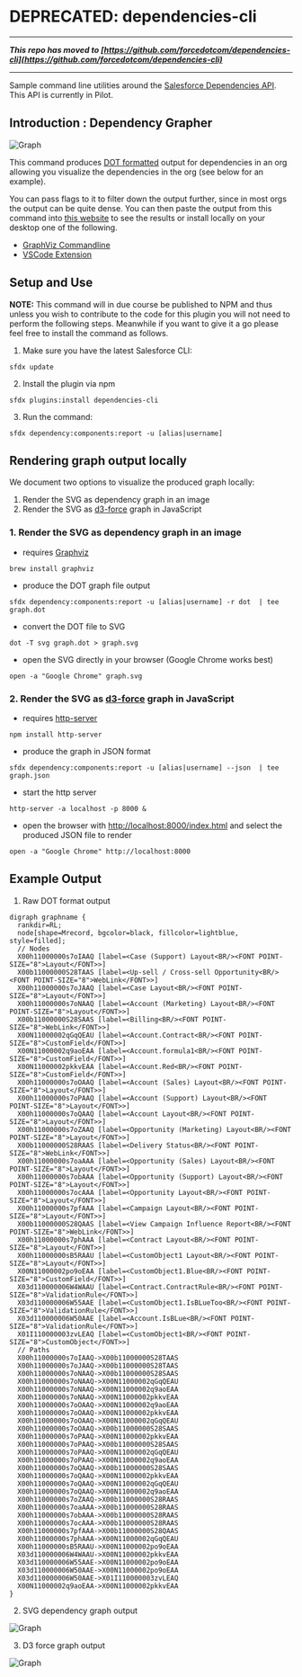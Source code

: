 # DEPRECATED: dependencies-cli

***
***This repo has moved to [https://github.com/forcedotcom/dependencies-cli](https://github.com/forcedotcom/dependencies-cli)***
***

Sample command line utilities around the [Salesforce Dependencies API](https://releasenotes.docs.salesforce.com/en-us/summer18/release-notes/rn_metadata_metadatacomponentdependency.htm). This API is currently in Pilot.

## Introduction : Dependency Grapher ##

![Graph](https://raw.githubusercontent.com/afawcett/dependencies-cli/master/img/example2.png)

This command produces [DOT formatted](https://www.graphviz.org/doc/info/lang.html) output for dependencies in an org allowing you visualize the dependencies in the org (see below for an example). 

You can pass flags to it to filter down the output further, since in most orgs the output can be quite dense. You can then paste the output from this command into [this website](http://viz-js.com/) to see the results or install locally on your desktop one of the following.

- [GraphViz Commandline](https://www.graphviz.org/download/)
- [VSCode Extension](https://marketplace.visualstudio.com/items?itemName=EFanZh.graphviz-preview)

## Setup and Use

**NOTE:** This command will in due course be published to NPM and thus unless you wish to contribute to the code for this plugin you will not need to perform the following steps. Meanwhile if you want to give it a go please feel free to install the command as follows.

1) Make sure you have the latest Salesforce CLI:

```
sfdx update
```

2) Install the plugin via npm

```
sfdx plugins:install dependencies-cli
```

3) Run the command:

```
sfdx dependency:components:report -u [alias|username]
```


## Rendering graph output locally

We document two options to visualize the produced graph locally:

1) Render the SVG as dependency graph in an image
2) Render the SVG as [d3-force](https://github.com/d3/d3-force) graph in JavaScript

### 1. Render the SVG as dependency graph in an image

- requires [Graphviz](http://graphviz.org/)

```
brew install graphviz
```

- produce the DOT graph file output

```
sfdx dependency:components:report -u [alias|username] -r dot  | tee graph.dot

```

- convert the DOT file to SVG

```
dot -T svg graph.dot > graph.svg
```

- open the SVG directly in your browser (Google Chrome works best)

```
open -a "Google Chrome" graph.svg
```

### 2. Render the SVG as [d3-force](https://github.com/d3/d3-force) graph in JavaScript

- requires [http-server](https://www.npmjs.com/package/http-server)

```
npm install http-server
```

- produce the graph in JSON format

```
sfdx dependency:components:report -u [alias|username] --json  | tee graph.json
```

- start the http server

```
http-server -a localhost -p 8000 &
```

- open the browser with [http://localhost:8000/index.html](http://localhost:8000/index.html) and select the produced JSON file to render

```
open -a "Google Chrome" http://localhost:8000
```

## Example Output

1) Raw DOT format output

```
digraph graphname {
  rankdir=RL;
  node[shape=Mrecord, bgcolor=black, fillcolor=lightblue, style=filled];
  // Nodes
  X00h11000000s7oIAAQ [label=<Case (Support) Layout<BR/><FONT POINT-SIZE="8">Layout</FONT>>]
  X00b11000000S28TAAS [label=<Up-sell / Cross-sell Opportunity<BR/><FONT POINT-SIZE="8">WebLink</FONT>>]
  X00h11000000s7oJAAQ [label=<Case Layout<BR/><FONT POINT-SIZE="8">Layout</FONT>>]
  X00h11000000s7oNAAQ [label=<Account (Marketing) Layout<BR/><FONT POINT-SIZE="8">Layout</FONT>>]
  X00b11000000S28SAAS [label=<Billing<BR/><FONT POINT-SIZE="8">WebLink</FONT>>]
  X00N11000002qGqQEAU [label=<Account.Contract<BR/><FONT POINT-SIZE="8">CustomField</FONT>>]
  X00N11000002q9aoEAA [label=<Account.formula1<BR/><FONT POINT-SIZE="8">CustomField</FONT>>]
  X00N11000002pkkvEAA [label=<Account.Red<BR/><FONT POINT-SIZE="8">CustomField</FONT>>]
  X00h11000000s7oOAAQ [label=<Account (Sales) Layout<BR/><FONT POINT-SIZE="8">Layout</FONT>>]
  X00h11000000s7oPAAQ [label=<Account (Support) Layout<BR/><FONT POINT-SIZE="8">Layout</FONT>>]
  X00h11000000s7oQAAQ [label=<Account Layout<BR/><FONT POINT-SIZE="8">Layout</FONT>>]
  X00h11000000s7oZAAQ [label=<Opportunity (Marketing) Layout<BR/><FONT POINT-SIZE="8">Layout</FONT>>]
  X00b11000000S28RAAS [label=<Delivery Status<BR/><FONT POINT-SIZE="8">WebLink</FONT>>]
  X00h11000000s7oaAAA [label=<Opportunity (Sales) Layout<BR/><FONT POINT-SIZE="8">Layout</FONT>>]
  X00h11000000s7obAAA [label=<Opportunity (Support) Layout<BR/><FONT POINT-SIZE="8">Layout</FONT>>]
  X00h11000000s7ocAAA [label=<Opportunity Layout<BR/><FONT POINT-SIZE="8">Layout</FONT>>]
  X00h11000000s7pfAAA [label=<Campaign Layout<BR/><FONT POINT-SIZE="8">Layout</FONT>>]
  X00b11000000S28QAAS [label=<View Campaign Influence Report<BR/><FONT POINT-SIZE="8">WebLink</FONT>>]
  X00h11000000s7phAAA [label=<Contract Layout<BR/><FONT POINT-SIZE="8">Layout</FONT>>]
  X00h11000000sB5RAAU [label=<CustomObject1 Layout<BR/><FONT POINT-SIZE="8">Layout</FONT>>]
  X00N11000002po9oEAA [label=<CustomObject1.Blue<BR/><FONT POINT-SIZE="8">CustomField</FONT>>]
  X03d110000006W4WAAU [label=<Contract.ContractRule<BR/><FONT POINT-SIZE="8">ValidationRule</FONT>>]
  X03d110000006W55AAE [label=<CustomObject1.IsBLueToo<BR/><FONT POINT-SIZE="8">ValidationRule</FONT>>]
  X03d110000006W50AAE [label=<Account.IsBLue<BR/><FONT POINT-SIZE="8">ValidationRule</FONT>>]
  X01I110000003zvLEAQ [label=<CustomObject1<BR/><FONT POINT-SIZE="8">CustomObject</FONT>>]
  // Paths
  X00h11000000s7oIAAQ->X00b11000000S28TAAS
  X00h11000000s7oJAAQ->X00b11000000S28TAAS
  X00h11000000s7oNAAQ->X00b11000000S28SAAS
  X00h11000000s7oNAAQ->X00N11000002qGqQEAU
  X00h11000000s7oNAAQ->X00N11000002q9aoEAA
  X00h11000000s7oNAAQ->X00N11000002pkkvEAA
  X00h11000000s7oOAAQ->X00N11000002q9aoEAA
  X00h11000000s7oOAAQ->X00N11000002pkkvEAA
  X00h11000000s7oOAAQ->X00N11000002qGqQEAU
  X00h11000000s7oOAAQ->X00b11000000S28SAAS
  X00h11000000s7oPAAQ->X00N11000002pkkvEAA
  X00h11000000s7oPAAQ->X00b11000000S28SAAS
  X00h11000000s7oPAAQ->X00N11000002qGqQEAU
  X00h11000000s7oPAAQ->X00N11000002q9aoEAA
  X00h11000000s7oQAAQ->X00b11000000S28SAAS
  X00h11000000s7oQAAQ->X00N11000002pkkvEAA
  X00h11000000s7oQAAQ->X00N11000002qGqQEAU
  X00h11000000s7oQAAQ->X00N11000002q9aoEAA
  X00h11000000s7oZAAQ->X00b11000000S28RAAS
  X00h11000000s7oaAAA->X00b11000000S28RAAS
  X00h11000000s7obAAA->X00b11000000S28RAAS
  X00h11000000s7ocAAA->X00b11000000S28RAAS
  X00h11000000s7pfAAA->X00b11000000S28QAAS
  X00h11000000s7phAAA->X00N11000002qGqQEAU
  X00h11000000sB5RAAU->X00N11000002po9oEAA
  X03d110000006W4WAAU->X00N11000002pkkvEAA
  X03d110000006W55AAE->X00N11000002po9oEAA
  X03d110000006W50AAE->X00N11000002po9oEAA
  X03d110000006W50AAE->X01I110000003zvLEAQ
  X00N11000002q9aoEAA->X00N11000002pkkvEAA
}
```


2) SVG dependency graph output

![Graph](./img/example2.png)

3) D3 force graph output

![Graph](./img/example3.png)
